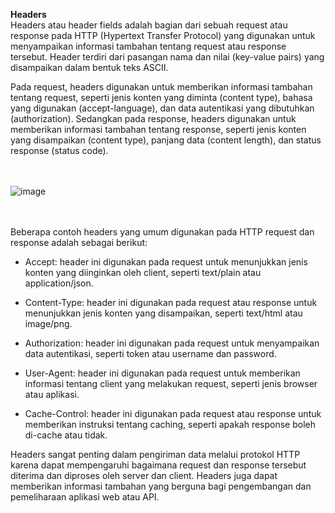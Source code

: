<b>Headers</b><br>
Headers atau header fields adalah bagian dari sebuah request atau response pada HTTP (Hypertext Transfer Protocol) yang digunakan untuk menyampaikan informasi tambahan tentang request atau response tersebut. Header terdiri dari pasangan nama dan nilai (key-value pairs) yang disampaikan dalam bentuk teks ASCII.

Pada request, headers digunakan untuk memberikan informasi tambahan tentang request, seperti jenis konten yang diminta (content type), bahasa yang digunakan (accept-language), dan data autentikasi yang dibutuhkan (authorization). Sedangkan pada response, headers digunakan untuk memberikan informasi tambahan tentang response, seperti jenis konten yang disampaikan (content type), panjang data (content length), dan status response (status code).
<br><br><br>

<img src='https://ithelp.ithome.com.tw/upload/images/20211021/20135414kiBgWoQlxB.png' alt='image' />
<br><br><br>

Beberapa contoh headers yang umum digunakan pada HTTP request dan response adalah sebagai berikut:

- Accept: header ini digunakan pada request untuk menunjukkan jenis konten yang diinginkan oleh client, seperti text/plain atau application/json.

- Content-Type: header ini digunakan pada request atau response untuk menunjukkan jenis konten yang disampaikan, seperti text/html atau image/png.

- Authorization: header ini digunakan pada request untuk menyampaikan data autentikasi, seperti token atau username dan password.

- User-Agent: header ini digunakan pada request untuk memberikan informasi tentang client yang melakukan request, seperti jenis browser atau aplikasi.

- Cache-Control: header ini digunakan pada request atau response untuk memberikan instruksi tentang caching, seperti apakah response boleh di-cache atau tidak.

Headers sangat penting dalam pengiriman data melalui protokol HTTP karena dapat mempengaruhi bagaimana request dan response tersebut diterima dan diproses oleh server dan client. Headers juga dapat memberikan informasi tambahan yang berguna bagi pengembangan dan pemeliharaan aplikasi web atau API.